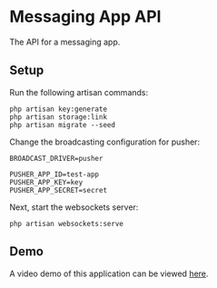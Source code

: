 # Messaging App API

The API for a messaging app.

## Setup

Run the following artisan commands:
```
php artisan key:generate
php artisan storage:link
php artisan migrate --seed
```

Change the broadcasting configuration for pusher:

```dotenv
BROADCAST_DRIVER=pusher

PUSHER_APP_ID=test-app
PUSHER_APP_KEY=key
PUSHER_APP_SECRET=secret
```

Next, start the websockets server:
```
php artisan websockets:serve
```

## Demo

A video demo of this application can be viewed [here]().
